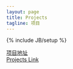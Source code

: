 ```yaml
---
layout: page
title: Projects
tagline: 项目
---
```

{% include JB/setup %}

<a href="http://digitalwant.com/project/list" >项目地址<br> Projects Link</a>
